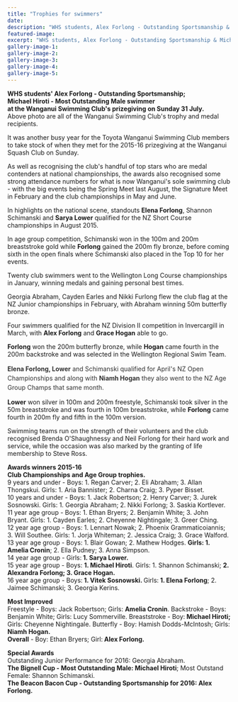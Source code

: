 ```yaml
---
title: "Trophies for swimmers"
date: 
description: "WHS students, Alex Forlong - Outstanding Sportsmanship & Michael Hiroti - Most Outstanding Male swimmer at the Wanganui Swimming Club's prizegiving on Sunday 31 July, Wanganui Chronicle article 1/8/16"
featured-image: 
excerpt: "WHS students, Alex Forlong - Outstanding Sportsmanship & Michael Hiroti - Most Outstanding Male swimmer at the Wanganui Swimming Club's prizegiving on Sunday 31 July, Wanganui Chronicle article 1/8/16"
gallery-image-1: 
gallery-image-2: 
gallery-image-3: 
gallery-image-4: 
gallery-image-5: 
---
```


<p><strong>WHS students' Alex Forlong - Outstanding Sportsmanship; <br />Michael Hiroti - Most Outstanding Male swimmer <br />at the Wanganui Swimming Club's prizegiving on Sunday 31 July.</strong> <br />Above photo are all of the&nbsp;<span>Wanganui Swimming Club's trophy and medal recipients.</span></p>
<p>It was another busy year for the Toyota Wanganui Swimming Club members to take stock of when they met for the 2015-16 prizegiving at the Wanganui Squash Club on Sunday.</p>
<p>As well as recognising the club's handful of top stars who are medal contenders at national championships, the awards also recognised some strong attendance numbers for what is now Wanganui's sole swimming club - with the big events being the Spring Meet last August, the Signature Meet in February and the club championships in May and June.</p>
<p>In highlights on the national scene, standouts <strong>Elena Forlong</strong>, Shannon Schimanski and <strong>Sarya Lower</strong> qualified for the NZ Short Course championships in August 2015.</p>
<p>In age group competition, Schimanski won in the 100m and 200m breaststroke gold while <strong>Forlong</strong> gained the 200m fly bronze, before coming sixth in the open finals where Schimanski also placed in the Top 10 for her events.</p>
<p>Twenty club swimmers went to the Wellington Long Course championships in January, winning medals and gaining personal best times.</p>
<p>Georgia Abraham, Cayden Earles and Nikki Furlong flew the club flag at the NZ Junior championships in February, with Abraham winning 50m butterfly bronze.</p>
<p>Four swimmers qualified for the NZ Division II competition in Invercargill in March, with <strong>Alex Forlong</strong> and <strong>Grace Hogan</strong> able to go.</p>
<p><strong>Forlong</strong> won the 200m butterfly bronze, while <strong>Hogan</strong> came fourth in the 200m backstroke and was selected in the Wellington Regional Swim Team.</p>
<p><span style="color: #333333; font-size: 14px; line-height: 1.5;"><strong>Elena Forlong, Lower</strong> and Schimanski qualified for April's NZ Open Championships and along with <strong>Niamh Hogan</strong> they also went to the NZ Age Group Champs that same month.</span></p>
<p><strong>Lower</strong> won silver in 100m and 200m freestyle, Schimanski took silver in the 50m breaststroke and was fourth in 100m breaststroke, while <strong>Forlong</strong> came fourth in 200m fly and fifth in the 100m version.</p>
<p>Swimming teams run on the strength of their volunteers and the club recognised Brenda O'Shaughnessy and Neil Forlong for their hard work and service, while the occasion was also marked by the granting of life membership to Steve Ross.</p>
<p><strong>Awards winners 2015-16</strong><br /><strong>Club Championships and Age Group trophies.</strong><br />9 years and under - Boys: 1. Regan Carver; 2. Eli Abraham; 3. Allan Thongskui. Girls: 1. Aria Bannister; 2. Charna Craig; 3. Pyper Bisset.<br />10 years and under - Boys: 1. Jack Robertson; 2. Henry Carver; 3. Jurek Sosnowski. Girls: 1. Georgia Abraham; 2. Nikki Forlong; 3. Saskia Kortlever.<br />11 year age group - Boys: 1. Ethan Bryers; 2. Benjamin White; 3. John Bryant. Girls: 1. Cayden Earles; 2. Cheyenne Nightingale; 3. Greer Ching.<br />12 year age group - Boys: 1. Lennart Nowak; 2. Phoenix Grammaticoiannis; 3. Will Southee. Girls: 1. Jorja Whiteman; 2. Jessica Craig; 3. Grace Walford.<br />13 year age group - Boys: 1. Blair Gowan; 2. Mathew Hodges. <strong>Girls: 1. Amelia Cronin</strong>; 2. Ella Pudney; 3. Anna Simpson.<br />14 year age group - Girls:<strong> 1. Sarya Lower.</strong><br />15 year age group - Boys: <strong>1. Michael Hiroti</strong>. Girls: 1. Shannon Schimanski; <strong>2. Alexandra Forlong; 3. Grace Hogan.</strong><br />16 year age group - Boys:<strong> 1. Vitek Sosnowski. </strong>Girls:<strong> 1. Elena Forlong</strong>; 2. Jaimee Schimanski; 3. Georgia Kerins.</p>
<p><strong>Most Improved</strong>&nbsp;<br />Freestyle - Boys: Jack Robertson; Girls: <strong>Amelia Cronin</strong>. Backstroke - Boys: Benjamin White; Girls: Lucy Sommerville. Breaststroke - Boy:<strong> Michael Hiroti;</strong> Girls: Cheyenne Nightingale. Butterfly - Boy: Hamish Dodds-McIntosh; Girls:<strong> Niamh Hogan.</strong> <br /><strong>Overall</strong> - Boy: Ethan Bryers; Girl:<strong> Alex Forlong.</strong></p>
<p><strong>Special Awards</strong><br />Outstanding Junior Performance for 2016: Georgia Abraham.<br /><strong>The Bignell Cup - Most Outstanding Male: Michael Hiroti</strong>; Most Outstand Female: Shannon Schimanski.<br /><strong>The Beacon Bacon Cup - Outstanding Sportsmanship for 2016: Alex Forlong.</strong></p>

